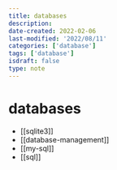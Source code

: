 ```yaml
---
title: databases
description:
date-created: 2022-02-06
last-modified: '2022/08/11'
categories: ['database']
tags: ['database']
isdraft: false
type: note
---
```


# databases

- [[sqlite3]]
- [[database-management]]
- [[my-sql]]
- [[sql]]
